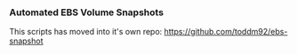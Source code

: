### Automated EBS Volume Snapshots

This scripts has moved into it's own repo:
https://github.com/toddm92/ebs-snapshot
